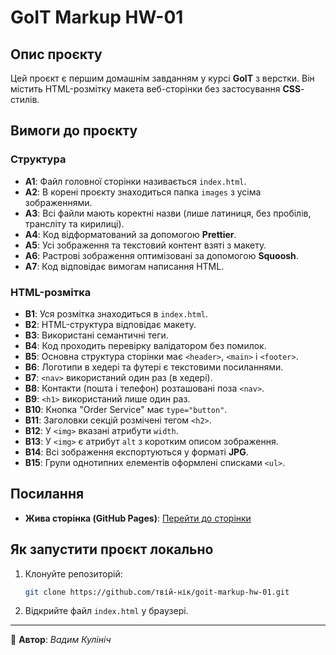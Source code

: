 # GoIT Markup HW-01

## Опис проєкту

Цей проєкт є першим домашнім завданням у курсі **GoIT** з верстки. Він містить HTML-розмітку макета веб-сторінки без застосування **CSS**-стилів.

## Вимоги до проєкту

### Структура

- **A1**: Файл головної сторінки називається `index.html`.
- **A2**: В корені проєкту знаходиться папка `images` з усіма зображеннями.
- **A3**: Всі файли мають коректні назви (лише латиниця, без пробілів, трансліту та кирилиці).
- **A4**: Код відформатований за допомогою **Prettier**.
- **A5**: Усі зображення та текстовий контент взяті з макету.
- **A6**: Растрові зображення оптимізовані за допомогою **Squoosh**.
- **A7**: Код відповідає вимогам написання HTML.

### HTML-розмітка

- **B1**: Уся розмітка знаходиться в `index.html`.
- **B2**: HTML-структура відповідає макету.
- **B3**: Використані семантичні теги.
- **B4**: Код проходить перевірку валідатором без помилок.
- **B5**: Основна структура сторінки має `<header>`, `<main>` і `<footer>`.
- **B6**: Логотипи в хедері та футері є текстовими посиланнями.
- **B7**: `<nav>` використаний один раз (в хедері).
- **B8**: Контакти (пошта і телефон) розташовані поза `<nav>`.
- **B9**: `<h1>` використаний лише один раз.
- **B10**: Кнопка "Order Service" має `type="button"`.
- **B11**: Заголовки секцій розмічені тегом `<h2>`.
- **B12**: У `<img>` вказані атрибути `width`.
- **B13**: У `<img>` є атрибут `alt` з коротким описом зображення.
- **B14**: Всі зображення експортуються у форматі **JPG**.
- **B15**: Групи однотипних елементів оформлені списками `<ul>`.

## Посилання

- **Жива сторінка (GitHub Pages)**: [Перейти до сторінки](https://www.figma.com/design/N5fbAHfq7g7WRiad5iSdlQ/Web-Studio-(Version-5.0)-(Copy)?node-id=296605-3&t=81IYGmKpwU0AlPYI-0)

## Як запустити проєкт локально

1. Клонуйте репозиторій:

    ```bash
    git clone https://github.com/твій-нік/goit-markup-hw-01.git
    ```

2. Відкрийте файл `index.html` у браузері.

---

📌 **Автор**: *Вадим Кулініч*
